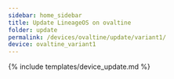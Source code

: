 ```yaml
---
sidebar: home_sidebar
title: Update LineageOS on ovaltine
folder: update
permalink: /devices/ovaltine/update/variant1/
device: ovaltine_variant1
---
```

{% include templates/device_update.md %}
